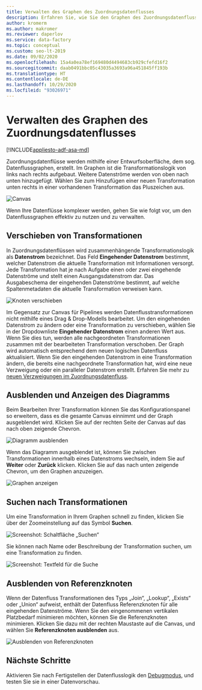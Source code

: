```yaml
---
title: Verwalten des Graphen des Zuordnungsdatenflusses
description: Erfahren Sie, wie Sie den Graphen des Zuordnungsdatenflusses effektiv verwalten und bearbeiten können.
author: kromerm
ms.author: makromer
ms.reviewer: daperlov
ms.service: data-factory
ms.topic: conceptual
ms.custom: seo-lt-2019
ms.date: 09/02/2020
ms.openlocfilehash: 15a4a0ea78ef169480d4494683cb929cfefd16f2
ms.sourcegitcommit: daab0491bbc05c43035a3693a96a451845ff193b
ms.translationtype: HT
ms.contentlocale: de-DE
ms.lasthandoff: 10/29/2020
ms.locfileid: "93026971"
---
```

# <a name="managing-the-mapping-data-flow-graph"></a>Verwalten des Graphen des Zuordnungsdatenflusses

[!INCLUDE[appliesto-adf-asa-md](includes/appliesto-adf-asa-md.md)]

Zuordnungsdatenflüsse werden mithilfe einer Entwurfsoberfläche, dem sog. Datenflussgraphen, erstellt. Im Graphen ist die Transformationslogik von links nach rechts aufgebaut. Weitere Datenströme werden von oben nach unten hinzugefügt. Wählen Sie zum Hinzufügen einer neuen Transformation unten rechts in einer vorhandenen Transformation das Pluszeichen aus.

![Canvas](media/data-flow/canvas2.png "Canvas")

Wenn Ihre Datenflüsse komplexer werden, gehen Sie wie folgt vor, um den Datenflussgraphen effektiv zu nutzen und zu verwalten. 

## <a name="moving-transformations"></a>Verschieben von Transformationen

In Zuordnungsdatenflüssen wird zusammenhängende Transformationslogik als **Datenstrom** bezeichnet. Das Feld **Eingehender Datenstrom** bestimmt, welcher Datenstrom die aktuelle Transformation mit Informationen versorgt. Jede Transformation hat je nach Aufgabe einen oder zwei eingehende Datenströme und stellt einen Ausgangsdatenstrom dar. Das Ausgabeschema der eingehenden Datenströme bestimmt, auf welche Spaltenmetadaten die aktuelle Transformation verweisen kann.

![Knoten verschieben](media/data-flow/move-nodes.png "Knoten verschieben")

Im Gegensatz zur Canvas für Pipelines werden Datenflusstransformationen nicht mithilfe eines Drag & Drop-Modells bearbeitet. Um den eingehenden Datenstrom zu ändern oder eine Transformation zu verschieben, wählen Sie in der Dropdownliste **Eingehender Datenstrom** einen anderen Wert aus. Wenn Sie dies tun, werden alle nachgeordneten Transformationen zusammen mit der bearbeiteten Transformation verschoben. Der Graph wird automatisch entsprechend dem neuen logischen Datenfluss aktualisiert. Wenn Sie den eingehenden Datenstrom in eine Transformation ändern, die bereits eine nachgeordnete Transformation hat, wird eine neue Verzweigung oder ein paralleler Datenstrom erstellt. Erfahren Sie mehr zu [neuen Verzweigungen im Zuordnungsdatenfluss](data-flow-new-branch.md).

## <a name="hide-graph-and-show-graph"></a>Ausblenden und Anzeigen des Diagramms

Beim Bearbeiten Ihrer Transformation können Sie das Konfigurationspanel so erweitern, dass es die gesamte Canvas einnimmt und der Graph ausgeblendet wird. Klicken Sie auf der rechten Seite der Canvas auf das nach oben zeigende Chevron.

![Diagramm ausblenden](media/data-flow/hide-graph.png "Graphen ausblenden")

Wenn das Diagramm ausgeblendet ist, können Sie zwischen Transformationen innerhalb eines Datenstroms wechseln, indem Sie auf **Weiter** oder **Zurück** klicken. Klicken Sie auf das nach unten zeigende Chevron, um den Graphen anzuzeigen.

![Graphen anzeigen](media/data-flow/show-graph.png "Graphen anzeigen")

## <a name="searching-for-transformations"></a>Suchen nach Transformationen

Um eine Transformation in Ihrem Graphen schnell zu finden, klicken Sie über der Zoomeinstellung auf das Symbol **Suchen**.

![Screenshot: Schaltfläche „Suchen“](media/data-flow/search-1.png "Diagramm suchen")

Sie können nach Name oder Beschreibung der Transformation suchen, um eine Transformation zu finden.

![Screenshot: Textfeld für die Suche](media/data-flow/search-2.png "Diagramm suchen")

## <a name="hide-reference-nodes"></a>Ausblenden von Referenzknoten

Wenn der Datenfluss Transformationen des Typs „Join“, „Lookup“, „Exists“ oder „Union“ aufweist, enthält der Datenfluss Referenzknoten für alle eingehenden Datenströme. Wenn Sie den eingenommenen vertikalen Platzbedarf minimieren möchten, können Sie die Referenzknoten minimieren. Klicken Sie dazu mit der rechten Maustaste auf die Canvas, und wählen Sie **Referenzknoten ausblenden** aus.

![Ausblenden von Referenzknoten](media/data-flow/hide-reference-nodes.png "Ausblenden von Referenzknoten")

## <a name="next-steps"></a>Nächste Schritte

Aktivieren Sie nach Fertigstellen der Datenflusslogik den [Debugmodus](concepts-data-flow-debug-mode.md), und testen Sie sie in einer Datenvorschau.
